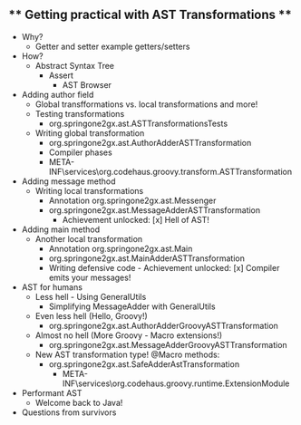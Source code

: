 ** Getting practical with AST Transformations **
------------------------------------------------

 - Why?
     - Getter and setter example getters/setters
 - How?
    - Abstract Syntax Tree
        - Assert
            - AST Browser
 - Adding author field
     - Global transfformations vs. local transformations and more!
     - Testing transformations
        - org.springone2gx.ast.ASTTransformationsTests
     - Writing global transformation
        - org.springone2gx.ast.AuthorAdderASTTransformation
        - Compiler phases
        - META-INF\services\org.codehaus.groovy.transform.ASTTransformation
 - Adding message method
    - Writing local transformations
        - Annotation org.springone2gx.ast.Messenger
        - org.springone2gx.ast.MessageAdderASTTransformation
            - Achievement unlocked: [x] Hell of AST!
 - Adding main method
    - Another local transformation
        - Annotation org.springone2gx.ast.Main
        - org.springone2gx.ast.MainAdderASTTransformation
        - Writing defensive code
              - Achievement unlocked: [x] Compiler emits your messages!
- AST for humans
    - Less hell - Using GeneralUtils
        - Simplifying MessageAdder with GeneralUtils
    - Even less hell (Hello, Groovy!)
        - org.springone2gx.ast.AuthorAdderGroovyASTTransformation
    - Almost no hell (More Groovy - Macro extensions!)
        - org.springone2gx.ast.MessageAdderGroovyASTTransformation
    - New AST transformation type! @Macro methods:
        - org.springone2gx.ast.SafeAdderAstTransformation
            - META-INF\services\org.codehaus.groovy.runtime.ExtensionModule
- Performant AST
    - Welcome back to Java!
 - Questions from survivors